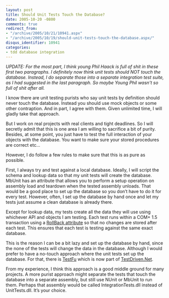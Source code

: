 ```yaml
---
layout: post
title: Should Unit Tests Touch the Database?
date: 2005-10-20 -0800
comments: true
redirect_from:
- "/archive/2005/10/21/10941.aspx"
- "/archive/2005/10/19/should-unit-tests-touch-the-database.aspx/"
disqus_identifier: 10941
categories:
- tdd database integration
---
```


_UPDATE: For the most part, I think young Phil Haack is full of shit in these first two paragraphs. I definitely now think unit tests should NOT touch the database. Instead, I do separate those into a separate integration test suite, as I had suggested in the last paragraph. So maybe Young Phil wasn't so full of shit after all._

I know there are unit testing purists who say unit tests by definition should never touch the database. Instead you should use mock objects or some other contraption. And in part, I agree with them. Given unlimited time, I will gladly take that approach.

But I work on real projects with real clients and tight deadlines. So I will secretly admit that this is one area I am willing to sacrifice a bit of purity. Besides, at some point, you just have to test the full interaction of your objects with the database. You want to make sure your stored procedures are correct etc...

However, I do follow a few rules to make sure that this is as pure as possible.

First, I always try and test against a local database. Ideally, I will script the schema and lookup data so that my unit tests will create the database. MbUnit has an attribute that allows you to perform a setup operation on assembly load and teardown when the tested assembly unloads. That would be a good place to set up the database so you don’t have to do it for every test. However, often, I set up the database by hand once and let my tests just assume a clean database is already there.

Except for lookup data, my tests create all the data they will use using whichever API and objects I am testing. Each test runs within a COM+ 1.5 transaction using a [RollBack attribute](http://haacked.com/archive/2005/06/10/4580.aspx) so that no changes are stored after each test. This ensures that each test is testing against the same exact database.

This is the reason I can be a bit lazy and set up the database by hand, since the none of the tests will change the data in the database. Although I would prefer to have a no-touch approach where the unit tests set up the database. For that, there is
[TestFu](http://www.testdriven.com/modules/mylinks/visit.php?cid=4&lid=499&PHPSESSID=868711b3b596c3eeed313b5d7a2cbac7) which is now part of [TestDriven.Net](http://www.testdriven.com/).

From my experience, I think this approach is a good middle ground for many projects. A more purist approach might separate the tests that touch the database into a separate assembly, but still use NUnit or MbUnit to run them. Perhaps that assembly would be called
IntegrationTests.dll instead of UnitTests.dll. It’s your choice.

